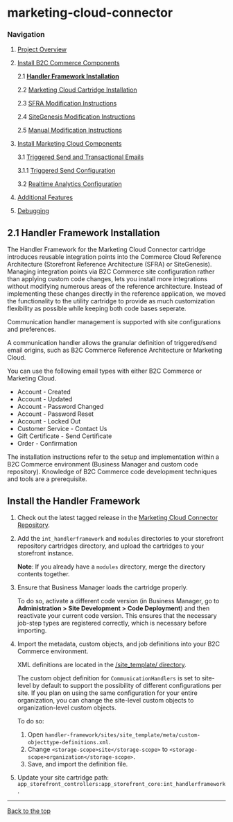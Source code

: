 <a name="Top"></a>
# marketing-cloud-connector 

### Navigation
1. [Project Overview](1_0_Project_Overview.md#navlink)
2. [Install B2C Commerce Components](2_0_Commerce_Cloud_Component_Installation.md#navlink)
	
	2.1 [**Handler Framework Installation**](2_1_Handler-Installation.md#navlink)
	
	2.2 [Marketing Cloud Cartridge Installation](2_2_MarketingCloudCart.md#navlink)
	
	2.3 [SFRA Modification Instructions](2_3_Modification-Instructions-for-SFRA.md#navlink)
	
	2.4 [SiteGenesis Modification Instructions](2_4_Modification-Instructions-for-SiteGenesis.md#navlink)
		
	2.5 [Manual Modification Instructions](2_5_ManualModifications.md#navlink)

7. [Install Marketing Cloud Components](3_0_ModifyMarketingCloud.md#navlink)

	3.1 [Triggered Send and Transactional Emails](3_1_0_TriggeredSendTransactionalEmails.md#navlink)
	
	3.1.1 [Triggered Send Configuration](3_1_1_MCConnectorInstallation-TriggeredSendConfiguration.md#navlink)
	
	3.2 [Realtime Analytics Configuration](3_2_MCConnectorInstallation-RealtimeAnalyticsConfiguration.md#navlink)
	
11. [Additional Features](4_0_AdditionalFeatures.md#navlink)
12. [Debugging](5_0_Debugging.md#navlink)

<a name="navlink"></a>
## 2.1 Handler Framework Installation 

The Handler Framework for the Marketing Cloud Connector cartridge introduces reusable integration points into the Commerce Cloud Reference Architecture (Storefront Reference Architecture (SFRA) or SiteGenesis). Managing integration points via B2C Commerce site configuration rather than applying custom code changes, lets you install more integrations without modifying numerous areas of the reference architecture. Instead of implementing these changes directly in the reference application, we moved the functionality to the utility cartridge to provide as much customization flexibility as possible while keeping both code bases seperate.  

Communication handler management is supported with site configurations and preferences. 

A communication handler allows the granular definition of triggered/send email origins, such as B2C Commerce Reference Architecture or Marketing Cloud. 

You can use the following email types  with either B2C Commerce or Marketing Cloud.

* Account - Created
* Account - Updated
* Account - Password Changed
* Account - Password Reset
* Account - Locked Out
* Customer Service - Contact Us
* Gift Certificate - Send Certificate
* Order - Confirmation


The installation instructions refer to the setup and implementation within a B2C Commerce environment (Business Manager and custom code repository). Knowledge of B2C Commerce code development techniques and tools are a prerequisite.
  
<a name="Installation"></a>
## Install the Handler Framework 

1. Check out the latest tagged release in the  [Marketing Cloud Connector Repository](https://github.com/SalesforceCommerceCloud/marketing-cloud-connector).

2. Add the `int_handlerframework` and `modules` directories to your storefront repository cartridges directory, and upload the cartridges to your storefront instance.
    
    **Note**: If you already have a `modules` directory, merge the directory contents together.
    
3. Ensure that Business Manager loads the cartridge properly. 

	To do so, activate a different code version (in Business Manager, go to **Administration > Site Development > Code Deployment**) and then reactivate your current code version. This ensures that the necessary job-step types are registered correctly, which is necessary before importing.
	
4. Import the metadata, custom objects, and job definitions into your B2C Commerce environment. 
	
	XML definitions are located in the [/site_template/ directory](https://github.com/SalesforceCommerceCloud/handler-framework/tree/develop/sites/site_template).
	
	The custom object definition for `CommunicationHandlers` is set to site-level by default to support the possibility of different configurations per site. If you plan on using the same configuration for your entire organization, you can change the site-level custom objects to organization-level custom objects. 
	
	To do so: 

    1. Open `handler-framework/sites/site_template/meta/custom-objecttype-definitions.xml`. 
    2. Change `<storage-scope>site</storage-scope>` to `<storage-scope>organization</storage-scope>`.
    3. Save, and import the definition file.

5. Update your site cartridge path:  `app_storefront_controllers:app_storefront_core:int_handlerframework`.

- - -

[Back to the top](#Top)